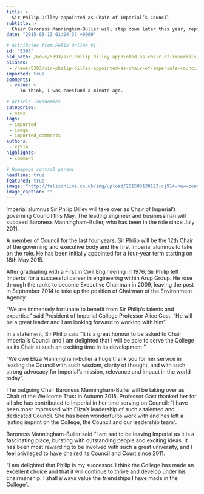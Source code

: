 ```yaml
---
title: >
  Sir Philip Dilley appointed as Chair of Imperial’s Council
subtitle: >
  Chair Baroness Manningham-Buller will step down later this year, reports Cecily Johnson
date: "2015-03-13 01:24:37 +0000"

# Attributes from Felix Online V1
id: "5393"
old_path: /news/5393/sir-philip-dilley-appointed-as-chair-of-imperials-council
aliases:
 - /news/5393/sir-philip-dilley-appointed-as-chair-of-imperials-council
imported: true
comments:
 - value: >
     To think, I was coesfund a minute ago.

# Article Taxonomies
categories:
 - news
tags:
 - imported
 - image
 - imported_comments
authors:
 - cj914
highlights:
 - comment

# Homepage control params
headline: true
featured: true
image: "http://felixonline.co.uk/img/upload/201503130123-cj914-new-council-chair-sir-philip-dilley.jpeg"
image_caption: ""
---
```


Imperial alumnus Sir Philip Dilley will take over as Chair of Imperial’s governing Council this May. The leading engineer and businessman will succeed Baroness Manningham-Buller, who has been in the role since July 2011.

A member of Council for the last four years, Sir Philip will be the 12th Chair of the governing and executive body and the first Imperial alumnus to take on the role. He has been initially appointed for a four-year term starting on 18th May 2015.

After graduating with a First in Civil Engineering in 1976, Sir Philip left Imperial for a successful career in engineering within Arup Group. He rose through the ranks to become Executive Chairman in 2009, leaving the post in September 2014 to take up the position of Chairman of the Environment Agency.

“We are immensely fortunate to benefit from Sir Philip’s talents and expertise” said President of Imperial College Professor Alice Gast. “He will be a great leader and I am looking forward to working with him”.

In a statement, Sir Philip said “It is a great honour to be asked to Chair Imperial’s Council and I am delighted that I will be able to serve the College as its Chair at such an exciting time in its development.”

“We owe Eliza Manningham-Buller a huge thank you for her service in leading the Council with such wisdom, clarity of thought, and with such strong advocacy for Imperial’s mission, relevance and impact in the world today”.

The outgoing Chair Baroness Manningham-Buller will be taking over as Chair of the Wellcome Trust in Autumn 2015. Professor Gast thanked her for all she has contributed to Imperial in her time serving on Council: “I have been most impressed with Eliza’s leadership of such a talented and dedicated Council. She has been wonderful to work with and has left a lasting imprint on the College, the Council and our leadership team”.

Baroness Manningham-Buller said “I am sad to be leaving Imperial as it is a fascinating place, bursting with outstanding people and exciting ideas. It has been most rewarding to be involved with such a great university, and I feel privileged to have chaired its Council and Court since 2011.

“I am delighted that Philip is my successor. I think the College has made an excellent choice and that it will continue to thrive and develop under his chairmanship. I shall always value the friendships I have made in the College”.
